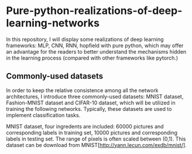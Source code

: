 # Pure-python-realizations-of-deep-learning-networks
In this repository, I will display some realizations of deep learning frameworks: MLP, CNN, RNN, hopfield with pure python, which may offer an advantage for the readers to better understand the mechanisms hidden in the learning process (compared with other frameworks like pytorch.)
## Commonly-used datasets
In order to keep the relative consistence among all the network architectures, I introduce three commonly-used datasets: MNIST dataset, Fashion-MNIST dataset and CIFAR-10 dataset, which will be utilized in training the following networks. Typically, these datasets are used to implement classification tasks.

MNIST dataset, four ingredents are included: 60000 pictures and corresponding labels in training set, 10000 pictures and corresponding labels in testing set. The range of pixels is often scaled between (0,1). This dataset can be download from MNIST[http://yann.lecun.com/exdb/mnist/].
